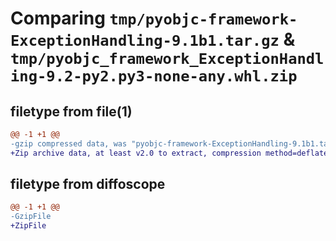 # Comparing `tmp/pyobjc-framework-ExceptionHandling-9.1b1.tar.gz` & `tmp/pyobjc_framework_ExceptionHandling-9.2-py2.py3-none-any.whl.zip`

## filetype from file(1)

```diff
@@ -1 +1 @@
-gzip compressed data, was "pyobjc-framework-ExceptionHandling-9.1b1.tar", last modified: Sun Mar 26 11:23:41 2023, max compression
+Zip archive data, at least v2.0 to extract, compression method=deflate
```

## filetype from diffoscope

```diff
@@ -1 +1 @@
-GzipFile
+ZipFile
```

